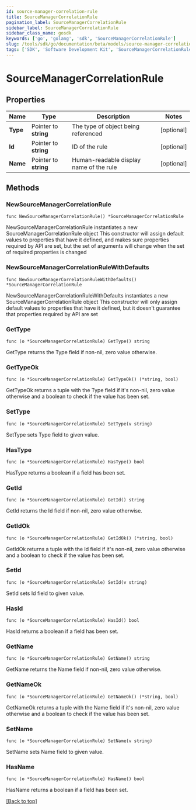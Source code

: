 ```yaml
---
id: source-manager-correlation-rule
title: SourceManagerCorrelationRule
pagination_label: SourceManagerCorrelationRule
sidebar_label: SourceManagerCorrelationRule
sidebar_class_name: gosdk
keywords: ['go', 'golang', 'sdk', 'SourceManagerCorrelationRule'] 
slug: /tools/sdk/go/documentation/beta/models/source-manager-correlation-rule
tags: ['SDK', 'Software Development Kit', 'SourceManagerCorrelationRule']
---
```


# SourceManagerCorrelationRule

## Properties

Name | Type | Description | Notes
------------ | ------------- | ------------- | -------------
**Type** | Pointer to **string** | The type of object being referenced | [optional] 
**Id** | Pointer to **string** | ID of the rule | [optional] 
**Name** | Pointer to **string** | Human-readable display name of the rule | [optional] 

## Methods

### NewSourceManagerCorrelationRule

`func NewSourceManagerCorrelationRule() *SourceManagerCorrelationRule`

NewSourceManagerCorrelationRule instantiates a new SourceManagerCorrelationRule object
This constructor will assign default values to properties that have it defined,
and makes sure properties required by API are set, but the set of arguments
will change when the set of required properties is changed

### NewSourceManagerCorrelationRuleWithDefaults

`func NewSourceManagerCorrelationRuleWithDefaults() *SourceManagerCorrelationRule`

NewSourceManagerCorrelationRuleWithDefaults instantiates a new SourceManagerCorrelationRule object
This constructor will only assign default values to properties that have it defined,
but it doesn't guarantee that properties required by API are set

### GetType

`func (o *SourceManagerCorrelationRule) GetType() string`

GetType returns the Type field if non-nil, zero value otherwise.

### GetTypeOk

`func (o *SourceManagerCorrelationRule) GetTypeOk() (*string, bool)`

GetTypeOk returns a tuple with the Type field if it's non-nil, zero value otherwise
and a boolean to check if the value has been set.

### SetType

`func (o *SourceManagerCorrelationRule) SetType(v string)`

SetType sets Type field to given value.

### HasType

`func (o *SourceManagerCorrelationRule) HasType() bool`

HasType returns a boolean if a field has been set.

### GetId

`func (o *SourceManagerCorrelationRule) GetId() string`

GetId returns the Id field if non-nil, zero value otherwise.

### GetIdOk

`func (o *SourceManagerCorrelationRule) GetIdOk() (*string, bool)`

GetIdOk returns a tuple with the Id field if it's non-nil, zero value otherwise
and a boolean to check if the value has been set.

### SetId

`func (o *SourceManagerCorrelationRule) SetId(v string)`

SetId sets Id field to given value.

### HasId

`func (o *SourceManagerCorrelationRule) HasId() bool`

HasId returns a boolean if a field has been set.

### GetName

`func (o *SourceManagerCorrelationRule) GetName() string`

GetName returns the Name field if non-nil, zero value otherwise.

### GetNameOk

`func (o *SourceManagerCorrelationRule) GetNameOk() (*string, bool)`

GetNameOk returns a tuple with the Name field if it's non-nil, zero value otherwise
and a boolean to check if the value has been set.

### SetName

`func (o *SourceManagerCorrelationRule) SetName(v string)`

SetName sets Name field to given value.

### HasName

`func (o *SourceManagerCorrelationRule) HasName() bool`

HasName returns a boolean if a field has been set.


[[Back to top]](#) 


